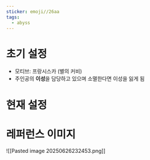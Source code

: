```yaml
---
sticker: emoji//26aa
tags:
  - abyss
---
```

# 초기 설정
- 모티브: 프랑시스카 (별의 커비)
- 주인공의 **이성**을 담당하고 있으며 소멸한다면 이성을 잃게 됨
# 현재 설정
# 레퍼런스 이미지
![[Pasted image 20250626232453.png]]